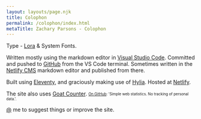 ```yaml
---
layout: layouts/page.njk
title: Colophon
permalink: /colophon/index.html
metaTitle: Zachary Parsons - Colophon
---
```

Type - [Lora](https://fonts.google.com/specimen/Lora) & System Fonts.

Written mostly using the markdown editor in [Visual Studio Code](https://code.visualstudio.com/). Committed and pushed to [GitHub](https://github.com/) from the VS Code terminal. Sometimes written in the [Netlify CMS](https://www.netlifycms.org/) markdown editor and published from there.

Built using [Eleventy](https://www.11ty.dev/), and graciously making use of [Hylia](https://hylia.website). Hosted at [Netlify](https://www.netlify.com/).

The site also uses [Goat Counter](https://www.goatcounter.com/).
<sub><sup>[On GitHub](https://github.com/zgoat/goatcounter): 'Simple web statistics. No tracking of personal data.'.</sup></sub>

[@](https://twitter.com/originalzedders) me to suggest things or improve the site.